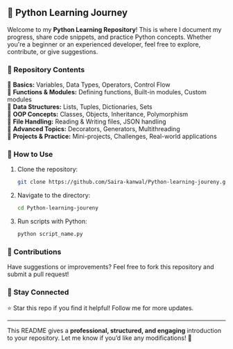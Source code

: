 ## 📌 Python Learning Journey  

Welcome to my **Python Learning Repository**! This is where I document my progress, share code snippets, and practice Python concepts. Whether you're a beginner or an experienced developer, feel free to explore, contribute, or give suggestions.  

### 📂 Repository Contents  
🔹 **Basics:** Variables, Data Types, Operators, Control Flow  
🔹 **Functions & Modules:** Defining functions, Built-in modules, Custom modules  
🔹 **Data Structures:** Lists, Tuples, Dictionaries, Sets  
🔹 **OOP Concepts:** Classes, Objects, Inheritance, Polymorphism  
🔹 **File Handling:** Reading & Writing files, JSON handling  
🔹 **Advanced Topics:** Decorators, Generators, Multithreading  
🔹 **Projects & Practice:** Mini-projects, Challenges, Real-world applications  

### 🚀 How to Use  
1. Clone the repository:  
   ```bash
   git clone https://github.com/Saira-kanwal/Python-learning-joureny.git
   ```
2. Navigate to the directory:  
   ```bash
   cd Python-learning-joureny
   ```
3. Run scripts with Python:  
   ```bash
   python script_name.py
   ```

### 🤝 Contributions  
Have suggestions or improvements? Feel free to fork this repository and submit a pull request!  

### 📢 Stay Connected  
⭐ Star this repo if you find it helpful! Follow me for more updates.  

---  

This README gives a **professional, structured, and engaging** introduction to your repository. Let me know if you’d like any modifications! 🚀

